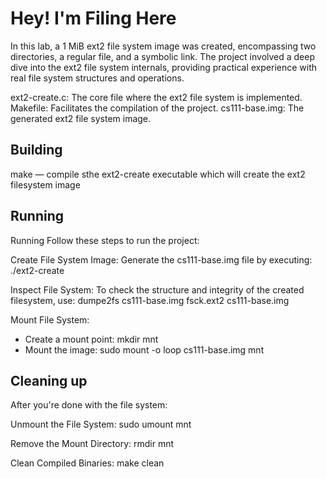 # Hey! I'm Filing Here

In this lab, a 1 MiB ext2 file system image was created, encompassing two directories, a regular file, and a symbolic link. The project involved a deep dive into the ext2 file system internals, providing practical experience with real file system structures and operations.

ext2-create.c: The core file where the ext2 file system is implemented.
Makefile: Facilitates the compilation of the project.
cs111-base.img: The generated ext2 file system image.

## Building

make — compile sthe ext2-create executable which will create the ext2 filesystem image

## Running

Running
Follow these steps to run the project:

Create File System Image: Generate the cs111-base.img file by executing:
./ext2-create

Inspect File System: To check the structure and integrity of the created filesystem, use:
dumpe2fs cs111-base.img
fsck.ext2 cs111-base.img

Mount File System:
- Create a mount point:
    mkdir mnt
- Mount the image:
    sudo mount -o loop cs111-base.img mnt


## Cleaning up

After you're done with the file system:

Unmount the File System:
sudo umount mnt

Remove the Mount Directory:
rmdir mnt

Clean Compiled Binaries:
make clean
